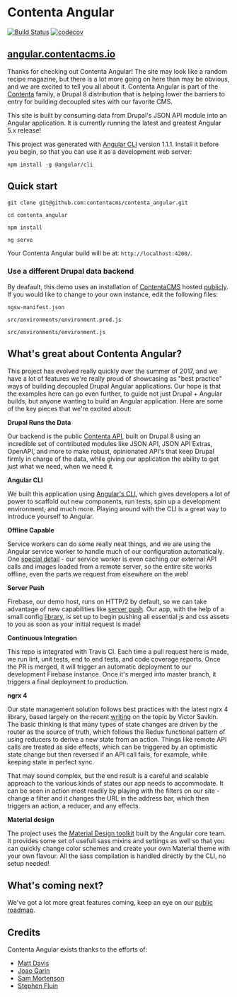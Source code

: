 # Contenta Angular

[![Build Status](https://travis-ci.org/contentacms/contenta_angular.svg?branch=master)](https://travis-ci.org/contentacms/contenta_angular)
[![codecov](https://codecov.io/gh/contentacms/contenta_angular/branch/master/graph/badge.svg)](https://codecov.io/gh/contentacms/contenta_angular)

## [angular.contentacms.io](http://angular.contentacms.io)

Thanks for checking out Contenta Angular! The site may look like a random recipe magazine, but there is a lot more going on here than may be obvious, and we are excited to tell you all about it. Contenta Angular is part of the [Contenta](http://www.contentacms.org) family, a Drupal 8 distribution that is helping lower the barriers to entry for building decoupled sites with our favorite CMS.

This site is built by consuming data from Drupal's JSON API module into an Angular application. It is currently running the latest and greatest Angular 5.x release!

This project was generated with [Angular CLI](https://github.com/angular/angular-cli) version 1.1.1. Install it before you begin, so that you can use it as a development web server:

`npm install -g @angular/cli`

## Quick start

`git clone git@github.com:contentacms/contenta_angular.git`

`cd contenta_angular`

`npm install`

`ng serve`

Your Contenta Angular build will be at: `http://localhost:4200/`.

### Use a different Drupal data backend

By deafault, this demo uses an installation of [ContentaCMS](https://github.com/contentacms/contenta_jsonapi) hosted [publicly](http://live-contentacms.pantheonsite.io/). If you would like to change to your own instance, edit the following files:

`ngsw-manifest.json`

`src/environments/environment.prod.js`

`src/environments/environment.js`

## What's great about Contenta Angular?

This project has evolved really quickly over the summer of 2017, and we have a lot of features we're really proud of showcasing as "best practice" ways of building decoupled Drupal Angular applications. Our hope is that the examples here can go even further, to guide not just Drupal + Angular builds, but anyone wanting to build an Angular application. Here are some of the key pieces that we're excited about:

**Drupal Runs the Data**

Our backend is the public [Contenta API](http://live-contentacms.pantheonsite.io/), built on Drupal 8 using an incredible set of contributed modules like JSON API, JSON API Extras, OpenAPI, and more to make robust, opinionated API's that keep Drupal firmly in charge of the data, while giving our application the ability to get just what we need, when we need it.

**Angular CLI**

We built this application using [Angular's CLI](https://github.com/angular/angular-cli), which gives developers a lot of power to scaffold out new components, run tests, spin up a development environment, and much more. Playing around with the CLI is a great way to introduce yourself to Angular.

**Offline Capable**

Service workers can do some really neat things, and we are using the Angular service worker to handle much of our configuration automatically. One [special detail](https://github.com/contentacms/contenta_angular/blob/develop/ngsw-manifest.json) - our service worker is even caching our external API calls and images loaded from a remote server, so the entire site works offline, even the parts we request from elsewhere on the web!

**Server Push**

Firebase, our demo host, runs on HTTP/2 by default, so we can take advantage of new capabilities like [server push](https://firebase.googleblog.com/2016/09/http2-comes-to-firebase-hosting.html). Our app, with the help of a small config [library](https://www.npmjs.com/package/firebase-http2-push-config), is set up to begin pushing all essential js and css assets to you as soon as your initial request is made!

**Continuous Integration**

This repo is integrated with Travis CI. Each time a pull request here is made, we run lint, unit tests, end to end tests, and code coverage reports. Once the PR is merged, it will trigger an automatic deployment to our development Firebase instance. Once it's merged into master branch, it triggers a final deployment to production.

**ngrx 4**

Our state management solution follows best practices with the latest ngrx 4 library, based largely on the recent [writing](https://blog.nrwl.io/using-ngrx-4-to-manage-state-in-angular-applications-64e7a1f84b7b) on the topic by Victor Savkin. The basic thinking is that many types of state changes are driven by the router as the source of truth, which follows the Redux functional pattern of using reducers to derive a new state from an action. Things like remote API calls are treated as side effects, which can be triggered by an optimistic state change but then reversed if an API call fails, for example, while keeping state in perfect sync.

That may sound complex, but the end result is a careful and scalable approach to the various kinds of states our app needs to accommodate. It can be seen in action most readily by playing with the filters on our site - change a filter and it changes the URL in the address bar, which then triggers an action, a reducer, and any effects.

**Material design**

The project uses the [Material Design toolkit](https://material.angular.io/) built by the Angular core team. It provides some set of usefull sass mixins and settings as well so that you can quickly change color schemes and create your own Material theme with your own flavour. All the sass compilation is handled directly by the CLI, no setup needed!

## What's coming next?

We've got a lot more great features coming, keep an eye on our [public roadmap](https://github.com/contentacms/contenta_angular/issues/24).

## Credits

Contenta Angular exists thanks to the efforts of:

* [Matt Davis](https://twitter.com/johnmattdavis)
* [Joao Garin](https://twitter.com/joaogarin)
* [Sam Mortenson](https://twitter.com/DrupalSAM)
* [Stephen Fluin](https://twitter.com/stephenfluin)
